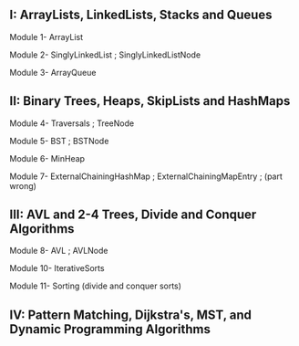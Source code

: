 ## I: ArrayLists, LinkedLists, Stacks and Queues
Module 1- ArrayList

Module 2- SinglyLinkedList ; SinglyLinkedListNode

Module 3- ArrayQueue

## II: Binary Trees, Heaps, SkipLists and HashMaps
Module 4- Traversals ; TreeNode

Module 5- BST ; BSTNode

Module 6- MinHeap

Module 7- ExternalChainingHashMap ; ExternalChainingMapEntry ; (part wrong)

## III: AVL and 2-4 Trees, Divide and Conquer Algorithms
Module 8- AVL ; AVLNode

Module 10- IterativeSorts

Module 11- Sorting (divide and conquer sorts)

## IV: Pattern Matching, Dijkstra's, MST, and Dynamic Programming Algorithms 

